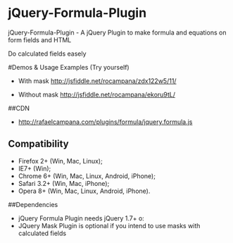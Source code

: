 # jQuery-Formula-Plugin
jQuery-Formula-Plugin - A jQuery Plugin to make formula and equations on form fields and HTML 

Do calculated fields easely


#Demos & Usage Examples (Try yourself)

* With mask
http://jsfiddle.net/rocampana/zdx122w5/11/


* Without mask
http://jsfiddle.net/rocampana/ekoru9tL/

##CDN

* http://rafaelcampana.com/plugins/formula/jquery.formula.js

## Compatibility


 * Firefox 2+ (Win, Mac, Linux);
 * IE7+ (Win);
 * Chrome 6+ (Win, Mac, Linux, Android, iPhone);
 * Safari 3.2+ (Win, Mac, iPhone);
 * Opera 8+ (Win, Mac, Linux, Android, iPhone).

##Dependencies
* jQuery Formula Plugin needs jQuery 1.7+ o:
* JQuery Mask Plugin is optional if you intend to use masks with calculated fields
